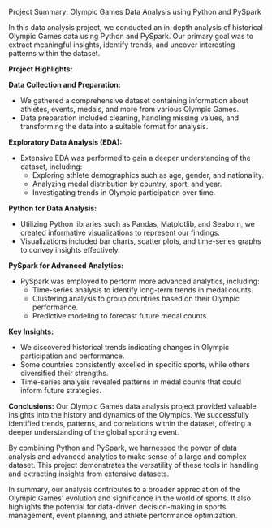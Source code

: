 Project Summary: Olympic Games Data Analysis using Python and PySpark

In this data analysis project, we conducted an in-depth analysis of historical Olympic Games data using Python and PySpark. Our primary goal was to extract meaningful insights, identify trends, and uncover interesting patterns within the dataset.

**Project Highlights:**

**Data Collection and Preparation:**
- We gathered a comprehensive dataset containing information about athletes, events, medals, and more from various Olympic Games.
- Data preparation included cleaning, handling missing values, and transforming the data into a suitable format for analysis.

**Exploratory Data Analysis (EDA):**
- Extensive EDA was performed to gain a deeper understanding of the dataset, including:
  - Exploring athlete demographics such as age, gender, and nationality.
  - Analyzing medal distribution by country, sport, and year.
  - Investigating trends in Olympic participation over time.

**Python for Data Analysis:**
- Utilizing Python libraries such as Pandas, Matplotlib, and Seaborn, we created informative visualizations to represent our findings.
- Visualizations included bar charts, scatter plots, and time-series graphs to convey insights effectively.

**PySpark for Advanced Analytics:**
- PySpark was employed to perform more advanced analytics, including:
  - Time-series analysis to identify long-term trends in medal counts.
  - Clustering analysis to group countries based on their Olympic performance.
  - Predictive modeling to forecast future medal counts.

**Key Insights:**
- We discovered historical trends indicating changes in Olympic participation and performance.
- Some countries consistently excelled in specific sports, while others diversified their strengths.
- Time-series analysis revealed patterns in medal counts that could inform future strategies.

**Conclusions:**
Our Olympic Games data analysis project provided valuable insights into the history and dynamics of the Olympics. We successfully identified trends, patterns, and correlations within the dataset, offering a deeper understanding of the global sporting event.

By combining Python and PySpark, we harnessed the power of data analysis and advanced analytics to make sense of a large and complex dataset. This project demonstrates the versatility of these tools in handling and extracting insights from extensive datasets.

In summary, our analysis contributes to a broader appreciation of the Olympic Games' evolution and significance in the world of sports. It also highlights the potential for data-driven decision-making in sports management, event planning, and athlete performance optimization.
